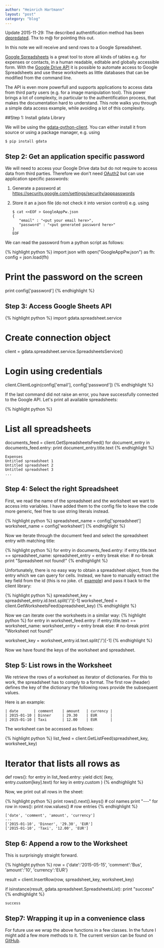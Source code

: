```yaml
---
author: "Heinrich Hartmann"
layout: "post"
category: "blog"
---
```


<style> .center { margin-right: auto; margin-left:auto; display: block; max-width:600px } </style>
    
<!--# Using the Google Spreadsheets Python API -->

Update 2015-11-29: The described authentification method has been
[depredated](https://developers.google.com/gdata/docs/auth/clientlogin). Thx
to m@ for pointing this out.

In this note we will receive and send rows to a Google Spreadsheet.

[Google Spreadsheets](https://www.google.com/sheets/about/) is a great
tool to store all kinds of tables e.g. for expenses or contacts, in a
human readable, editable and globally accessible form.  With the
[Google Drive API](https://developers.google.com/drive/web/about-sdk)
it is possible to automate access to Google Spreadsheets and use these
worksheets as little databases that can be modified from the command
line.

The API is even more powerfull and supports applications to access
data from third party users (e.g. for a image manipulation tool). This
power brings a lot of complexity, in particular to the
authentification process, that makes the documentation hard to
understand. This note walks you through a simple data access example,
while avoiding a lot of this complexity.


##Step 1: Install gdata Library

We will be using the [gdata-python-client](https://github.com/google/gdata-python-client/).
You can either install it from source or using a package manager, e.g. using

    $ pip install gdata

## Step 2: Get an application specific password

We will need to access your Google Drive data but do not require to
access data from third parties.  Therefore we don't need 
[OAuth2](https://developers.google.com/identity/protocols/OAuth2)
but can use application specific passwords:

1. Generate a password at <https://security.google.com/settings/security/apppasswords>

2. Store it an a json file (do not check it into version control) e.g. using

       $ cat <<EOF > GoogleAppPw.json
       {
          "email" : "<put your email here>",
          "password" : "<put generated password here>"
       }
       EOF

We can read the password from a python script as follows:

{% highlight python %}
import json
with open("GoogleAppPw.json") as fh:
    config = json.load(fh)

# Print the password on the screen
print config['password']
{% endhighlight %}

## Step 3: Access Google Sheets API

{% highlight python %}
import gdata.spreadsheet.service

# Create connection object
client = gdata.spreadsheet.service.SpreadsheetsService()

# Login using credentials
client.ClientLogin(config['email'], config['password'])
{% endhighlight %}

If the last command did not raise an error, you have successfully connected to the Google API.
Let's print all available spreadsheets:

{% highlight python %}
# List all spreadsheets
documents_feed = client.GetSpreadsheetsFeed()
for document_entry in documents_feed.entry:
    print document_entry.title.text
{% endhighlight %}

    Expenses
    Untitled spreadsheet 1
    Untitled spreadsheet 2
    Untitled spreadsheet 3
    ...


## Step 4: Select the right Spreadsheet

First, we read the name of the spreadsheet and the worksheet we want to access into variables.
I have added them to the config file to leave the code more generic, feel free to use
string literals instead.

{% highlight python %}
spreadsheet_name = config['spreadsheet']
worksheet_name   = config['worksheet']
{% endhighlight %}

Now we iterate through the document feed and select the spreadsheet entry with matching title:

{% highlight python %}
for entry in documents_feed.entry:
    if entry.title.text == spreadsheet_name:
        spreadsheet_entry = entry
        break
else: # no-break
    print "Spreadsheet not found!"
{% endhighlight %}

Unfortunately, there is no easy way to obtain a spreadsheet object,
from the entry which we can query for cells. Instead, we have to
manually extract the key field from the id (this is no
joke. cf. [example](https://github.com/google/gdata-python-client/blob/master/samples/spreadsheets/spreadsheetExample.py#L52))
and pass it back to the client library:

{% highlight python %}
spreadsheet_key = spreadsheet_entry.id.text.split('/')[-1]
worksheet_feed  = client.GetWorksheetsFeed(spreadsheet_key)
{% endhighlight %}

Now we can iterate over the worksheets in a similar way:
{% highlight python %}
for entry in worksheet_feed.entry:
    if entry.title.text == worksheet_name:
        worksheet_entry = entry
        break
else: # no-break
    print "Worksheet not found!"

worksheet_key = worksheet_entry.id.text.split('/')[-1]
{% endhighlight %}

Now we have found the keys of the worksheet and spreadsheet.

## Step 5: List rows in the Worksheet

We retrieve the rows of a worksheet as iterator of dictionaries.  For
this to work, the spreadsheet has to comply to a format.  The first
row (header) defines the key of the dictionary the following rows
provide the subsequent values.

Here is an example:

    | date       | comment    | amount   | currency |
    | 2015-01-10 | Dinner     | 29.30    | EUR      |
    | 2015-01-10 | Taxi       | 12.00    | EUR      |

The worksheet can be accessed as follows:

{% highlight python %}
list_feed = client.GetListFeed(spreadsheet_key, worksheet_key)

# Iterator that lists all rows as
def rows():
    for entry in list_feed.entry:
        yield dict( (key, entry.custom[key].text) for key in entry.custom )
{% endhighlight %}

Now, we print out all rows in the sheet:

{% highlight python %}
print rows().next().keys() # col names
print "---"
for row in rows():
    print row.values() # row entries
{% endhighlight %}

    ['date', 'comment', 'amount', 'currency']
    ---
    ['2015-01-10', 'Dinner', '29.30', 'EUR']
    ['2015-01-10', 'Taxi', '12.00', 'EUR']

## Step 6: Append a row to the Worksheet

This is surprisingly straight forward.

{% highlight python %}
row = {'date':'2015-05-15', 'comment':'Bus', 'amount':'10', 'currency':'EUR'}

result = client.InsertRow(row, spreadsheet_key, worksheet_key)

if isinstance(result, gdata.spreadsheet.SpreadsheetsList): print "success"
{% endhighlight %}

    success

## Step7: Wrapping it up in a convenience class

For future use we wrap the above functions in a few classes. 
In the future I might add a few more methods to it. The current
version can be found on [GitHub](https://gist.github.com/HeinrichHartmann/fedc3fd54314ac4cec41).

<script src="https://gist.github.com/HeinrichHartmann/fedc3fd54314ac4cec41.js"></script>
